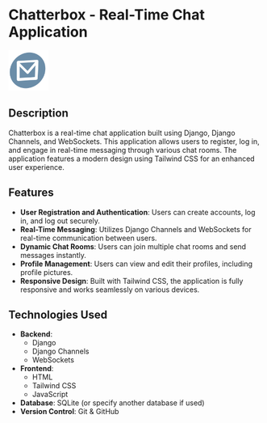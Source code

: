 # Chatterbox - Real-Time Chat Application

<img src="images/logo.png" alt="Chatterbox Logo" width="80" /><!-- Optional: Add a logo image -->

## Description

Chatterbox is a real-time chat application built using Django, Django Channels, and WebSockets. This application allows users to register, log in, and engage in real-time messaging through various chat rooms. The application features a modern design using Tailwind CSS for an enhanced user experience.

## Features

- **User Registration and Authentication**: Users can create accounts, log in, and log out securely.
- **Real-Time Messaging**: Utilizes Django Channels and WebSockets for real-time communication between users.
- **Dynamic Chat Rooms**: Users can join multiple chat rooms and send messages instantly.
- **Profile Management**: Users can view and edit their profiles, including profile pictures.
- **Responsive Design**: Built with Tailwind CSS, the application is fully responsive and works seamlessly on various devices.

## Technologies Used

- **Backend**: 
  - Django
  - Django Channels
  - WebSockets
- **Frontend**: 
  - HTML
  - Tailwind CSS
  - JavaScript
- **Database**: SQLite (or specify another database if used)
- **Version Control**: Git & GitHub
